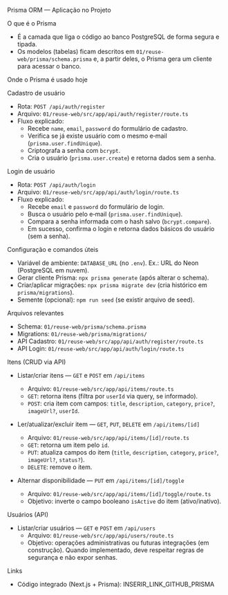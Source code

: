 Prisma ORM — Aplicação no Projeto

O que é o Prisma

- É a camada que liga o código ao banco PostgreSQL de forma segura e tipada.
- Os modelos (tabelas) ficam descritos em `01/reuse-web/prisma/schema.prisma` e, a partir deles, o Prisma gera um cliente para acessar o banco.

Onde o Prisma é usado hoje

Cadastro de usuário

- Rota: `POST /api/auth/register`
- Arquivo: `01/reuse-web/src/app/api/auth/register/route.ts`
- Fluxo explicado:
  - Recebe `name`, `email`, `password` do formulário de cadastro.
  - Verifica se já existe usuário com o mesmo e‑mail (`prisma.user.findUnique`).
  - Criptografa a senha com `bcrypt`.
  - Cria o usuário (`prisma.user.create`) e retorna dados sem a senha.

Login de usuário

- Rota: `POST /api/auth/login`
- Arquivo: `01/reuse-web/src/app/api/auth/login/route.ts`
- Fluxo explicado:
  - Recebe `email` e `password` do formulário de login.
  - Busca o usuário pelo e‑mail (`prisma.user.findUnique`).
  - Compara a senha informada com o hash salvo (`bcrypt.compare`).
  - Em sucesso, confirma o login e retorna dados básicos do usuário (sem a senha).

Configuração e comandos úteis

- Variável de ambiente: `DATABASE_URL` (no `.env`). Ex.: URL do Neon (PostgreSQL em nuvem).
- Gerar cliente Prisma: `npx prisma generate` (após alterar o schema).
- Criar/aplicar migrações: `npx prisma migrate dev` (cria histórico em `prisma/migrations`).
- Semente (opcional): `npm run seed` (se existir arquivo de seed).

Arquivos relevantes

- Schema: `01/reuse-web/prisma/schema.prisma`
- Migrations: `01/reuse-web/prisma/migrations/`
- API Cadastro: `01/reuse-web/src/app/api/auth/register/route.ts`
- API Login: `01/reuse-web/src/app/api/auth/login/route.ts`
 
Itens (CRUD via API)

- Listar/criar itens — `GET` e `POST` em `/api/items`
  - Arquivo: `01/reuse-web/src/app/api/items/route.ts`
  - `GET`: retorna itens (filtra por `userId` via query, se informado).
  - `POST`: cria item com campos: `title`, `description`, `category`, `price?`, `imageUrl?`, `userId`.

- Ler/atualizar/excluir item — `GET`, `PUT`, `DELETE` em `/api/items/[id]`
  - Arquivo: `01/reuse-web/src/app/api/items/[id]/route.ts`
  - `GET`: retorna um item pelo `id`.
  - `PUT`: atualiza campos do item (`title`, `description`, `category`, `price?`, `imageUrl?`, `status?`).
  - `DELETE`: remove o item.

- Alternar disponibilidade — `PUT` em `/api/items/[id]/toggle`
  - Arquivo: `01/reuse-web/src/app/api/items/[id]/toggle/route.ts`
  - Objetivo: inverte o campo booleano `isActive` do item (ativo/inativo).

Usuários (API)

- Listar/criar usuários — `GET` e `POST` em `/api/users`
  - Arquivo: `01/reuse-web/src/app/api/users/route.ts`
  - Objetivo: operações administrativas ou futuras integrações (em construção). Quando implementado, deve respeitar regras de segurança e não expor senhas.

Links

- Código integrado (Next.js + Prisma): INSERIR_LINK_GITHUB_PRISMA
